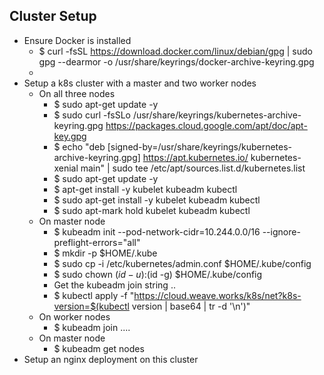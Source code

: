 ## Cluster Setup

- Ensure Docker is installed
    - $ curl -fsSL https://download.docker.com/linux/debian/gpg | sudo gpg --dearmor -o /usr/share/keyrings/docker-archive-keyring.gpg
    - 
- Setup a k8s cluster with a master and two worker nodes 
    - On all three nodes
      - $ sudo apt-get update -y
      - $ sudo curl -fsSLo /usr/share/keyrings/kubernetes-archive-keyring.gpg https://packages.cloud.google.com/apt/doc/apt-key.gpg
      - $ echo "deb [signed-by=/usr/share/keyrings/kubernetes-archive-keyring.gpg] https://apt.kubernetes.io/ kubernetes-xenial main" | sudo tee /etc/apt/sources.list.d/kubernetes.list
      - $ sudo apt-get update -y
      - $ apt-get install -y kubelet kubeadm kubectl
      - $ sudo apt-get install -y kubelet kubeadm kubectl
      - $ sudo apt-mark hold kubelet kubeadm kubectl
    - On master node
      - $ kubeadm init --pod-network-cidr=10.244.0.0/16 --ignore-preflight-errors="all"
      - $ mkdir -p $HOME/.kube
      - $ sudo cp -i /etc/kubernetes/admin.conf $HOME/.kube/config
      - $ sudo chown $(id -u):$(id -g) $HOME/.kube/config
      - Get the kubeadm join string ..
      - $ kubectl apply -f "https://cloud.weave.works/k8s/net?k8s-version=$(kubectl version | base64 | tr -d '\n')"
    - On worker nodes
      - $ kubeadm join ....
    - On master node
      - $ kubeadm get nodes
- Setup an nginx deployment on this cluster
